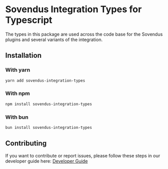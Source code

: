 # Sovendus Integration Types for Typescript

The types in this package are used across the code base for the Sovendus plugins and several variants of the integration.

## Installation

### With yarn

```bash
yarn add sovendus-integration-types
```

### With npm

```bash
npm install sovendus-integration-types
```

### With bun

```bash
bun install sovendus-integration-types
```

## Contributing

If you want to contribute or report issues, please follow these steps in our developer guide here: [Developer Guide](./readme-dev.md)
